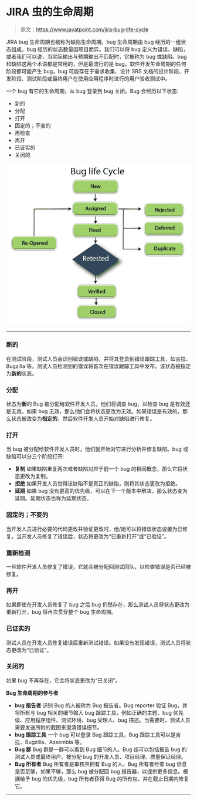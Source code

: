 # JIRA 虫的生命周期

> 原文：<https://www.javatpoint.com/jira-bug-life-cycle>

JIRA bug 生命周期也被称为缺陷生命周期。bug 生命周期由 bug 经历的一组状态组成。bug 经历的状态数量因项目而异。我们可以将 bug 定义为错误、缺陷，或者我们可以说，当实际输出与预期输出不匹配时，它被称为 bug 或缺陷。bug 和缺陷这两个术语都是常用的，但是最流行的是 bug。软件开发生命周期的任何阶段都可能产生 bug，bug 可能存在于需求收集、设计 SRS 文档的设计阶段、开发阶段、测试阶段或最终用户在使用应用程序时进行的用户验收测试中。

一个 bug 有它的生命周期，从 bug 登录到 bug 关闭。Bug 会经历以下状态:

*   新的
*   分配
*   打开
*   固定的；不变的
*   再检查
*   再开
*   已证实的
*   关闭的

![Jira Bug Life Cycle](img/ae71e8fb58790819293f92d77b0c2ba0.png)

* * *

### 新的

在测试阶段，测试人员会识别错误或缺陷，并将其登录到错误跟踪工具，如吉拉、Bugzilla 等。测试人员检测到的错误将首次在错误跟踪工具中发布。该状态被指定为**新的**状态。

### 分配

状态为**新**的 Bug 被分配给软件开发人员，他们将调查 bug，以检查 bug 是有效还是无效。如果 bug 无效，那么他们会将状态更改为无效。如果错误是有效的，那么状态被改变为**指定的**，然后软件开发人员开始对缺陷进行修复。

### 打开

当 bug 被分配给软件开发人员时，他们就开始对它进行分析并修复缺陷。bug 或缺陷可以分三个阶段打开:

*   **复制**
    如果缺陷重复两次或者缺陷对应于前一个 bug 的相同概念，那么它将状态更改为复制。
*   **拒绝**
    如果开发人员觉得该缺陷不是真正的缺陷，则将其状态更改为拒绝。
*   **延期**
    如果 bug 没有更高的优先级，可以在下一个版本中解决，那么状态变为延期。延期状态也称为延期状态。

### 固定的；不变的

当开发人员进行必要的代码更改并验证更改时，他/她可以将错误状态设置为已修复。当开发人员修复了错误后，状态将更改为“已重新打开”或“已验证”。

### 重新检测

一旦软件开发人员修复了错误，它就会被分配回测试团队，以检查错误是否已经被修复。

### 再开

如果即使在开发人员修复了 bug 之后 bug 仍然存在，那么测试人员将状态更改为重新打开，bug 将再次贯穿整个 bug 生命周期。

### 已证实的

测试人员在开发人员修复错误后重新测试错误。如果没有发现错误，测试人员将状态更改为“已验证”。

### 关闭的

如果 bug 不再存在，它会将状态更改为“已关闭”。

**Bug 生命周期的参与者**

*   **bug 报告者**
    识别 Bug 的人被称为 Bug 报告者。Bug reporter 验证 Bug，并将所有与 bug 相关的细节输入 bug 跟踪工具，例如正确的主题、bug 优先级、应用程序组件、测试环境、bug 受理人、bug 描述。当需要时，测试人员需要发送所附的截图来澄清错误细节。
*   **bug 跟踪工具**
    一个 bug 可以登录 Bug 跟踪工具，Bug 跟踪工具可以是吉拉、Bugzilla、Assembla 等。
*   **Bug 群**
    Bug 群是一群可以看到 Bug 细节的人。Bug 组可以包括报告 bug 的测试人员或最终用户、被分配 bug 的开发人员、项目经理、质量保证经理。
*   **Bug 所有者**
    Bug 所有者是审核并拥有 Bug 的人。Bug 所有者检查 bug 信息是否足够，如果不够，那么 bug 被分配回 bug 报告器，以提供更多信息。根据给予 bug 的优先级，bug 所有者获得 Bug 的所有权，并在截止日期内修复它。

* * *